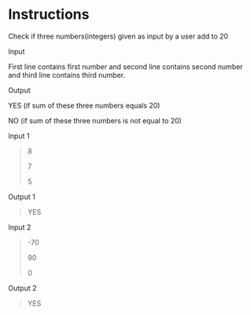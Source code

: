 # Instructions

Check if three numbers(integers) given as input by a user add to 20

Input

First line contains first number and second line contains second number and third line contains third number.

Output

YES (if sum of these three numbers equals 20)

NO (if sum of these three numbers is not equal to 20)

Input 1

>8
>
>7
>
>5

Output 1

>YES

Input 2

>-70
>
>90
>
>0

Output 2

>YES
